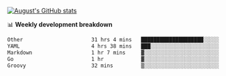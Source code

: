 
[![August's GitHub stats](https://github-readme-stats.vercel.app/api?username=zou-weidong&show_icons=true&theme=radical)](https://github.com/zou-weidong)


📊 **Weekly development breakdown**
<!--START_SECTION:waka-->

```txt
Other                      31 hrs 4 mins   ████████████████████░░░░░   80.36 %
YAML                       4 hrs 38 mins   ███░░░░░░░░░░░░░░░░░░░░░░   12.02 %
Markdown                   1 hr 7 mins     ▓░░░░░░░░░░░░░░░░░░░░░░░░   02.89 %
Go                         1 hr            ▓░░░░░░░░░░░░░░░░░░░░░░░░   02.63 %
Groovy                     32 mins         ▒░░░░░░░░░░░░░░░░░░░░░░░░   01.39 %
```

<!--END_SECTION:waka-->
